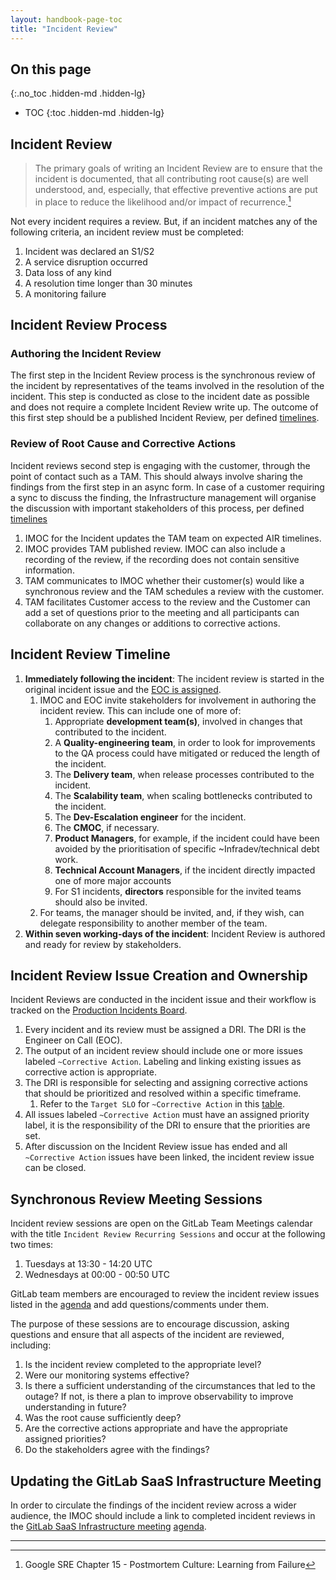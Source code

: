 ```yaml
---
layout: handbook-page-toc
title: "Incident Review"
---
```


## On this page

{:.no_toc .hidden-md .hidden-lg}

- TOC
{:toc .hidden-md .hidden-lg}

## Incident Review

> The primary goals of writing an Incident Review are to ensure that the incident is documented, that all contributing root cause(s) are well understood, and, especially, that effective preventive actions are put in place to reduce the likelihood and/or impact of recurrence.[^1]

Not every incident requires a review. But, if an incident matches any of the following criteria, an incident review must be completed:

1. Incident was declared an S1/S2
1. A service disruption occurred
1. Data loss of any kind
1. A resolution time longer than 30 minutes
1. A monitoring failure

## Incident Review Process

### Authoring the Incident Review

The first step in the Incident Review process is the synchronous review of the incident by representatives of the teams involved in the resolution of the incident. This step is conducted as close to the incident date as possible and does not require a complete Incident Review write up. The outcome of this first step should be a published Incident Review, per defined [timelines](#incident-review-timeline).

### Review of Root Cause and Corrective Actions

Incident reviews second step is engaging with the customer, through the point of contact such as a TAM. This should always involve sharing the findings from the first step in an async form. In case of a customer requiring a sync to discuss the finding, the Infrastructure management will organise the discussion with important stakeholders of this process, per defined [timelines](#incident-review-timeline)

1. IMOC for the Incident updates the TAM team on expected AIR timelines.
1. IMOC provides TAM published review. IMOC can also include a recording of the review, if the recording does not contain sensitive information.
1. TAM communicates to IMOC whether their customer(s) would like a synchronous review and the TAM schedules a review with the customer.
1. TAM facilitates Customer access to the review and the Customer can add a set of questions prior to the meeting and all participants can collaborate on any changes or additions to corrective actions.

## Incident Review Timeline

1. **Immediately following the incident**: The incident review is started in the original incident issue and the [EOC is assigned](#incident-review-issue-creation-and-ownership).
   1. IMOC and EOC invite stakeholders for involvement in authoring the incident review. This can include one of more of:
       1. Appropriate **development team(s)**, involved in changes that contributed to the incident.
       1. A **Quality-engineering team**, in order to look for improvements to the QA process could have mitigated or reduced the length of the incident.
       1. The **Delivery team**, when release processes contributed to the incident.
       1. The **Scalability team**, when scaling bottlenecks contributed to the incident.
       1. The **Dev-Escalation engineer** for the incident.
       1. The **CMOC**, if necessary.
       1. **Product Managers**, for example, if the incident could have been avoided by the prioritisation of specific ~Infradev/technical debt work.
       1. **Technical Account Managers**, if the incident directly impacted one of more major accounts
       1. For S1 incidents, **directors** responsible for the invited teams should also be invited.
   1. For teams, the manager should be invited, and, if they wish, can delegate responsibility to another member of the team.
1. **Within seven working-days of the incident**: Incident Review is authored and ready for review by stakeholders.

## Incident Review Issue Creation and Ownership

Incident Reviews are conducted in the incident issue and their workflow is tracked on the [Production Incidents Board](https://gitlab.com/gitlab-com/gl-infra/production/-/boards/1717012?label_name[]=incident).

1. Every incident and its review must be assigned a DRI. The DRI is the Engineer on Call (EOC).
1. The output of an incident review should include one or more issues labeled `~Corrective Action`.  Labeling and linking existing issues as corrective action is appropriate.
1. The DRI is responsible for selecting and assigning corrective actions that should be prioritized and resolved within a specific timeframe.
   1. Refer to the `Target SLO` for `~Corrective Action` in this [table](https://about.gitlab.com/handbook/engineering/quality/issue-triage/#priority).
1. All issues labeled `~Corrective Action` must have an assigned priority label, it is the responsibility of the DRI to ensure that the priorities are set.
1. After discussion on the Incident Review issue has ended and all `~Corrective Action` issues have been linked, the incident review issue can be closed.

## Synchronous Review Meeting Sessions

Incident review sessions are open on the GitLab Team Meetings calendar with the title `Incident Review Recurring Sessions` and occur at the following two times: 
1. Tuesdays at 13:30 - 14:20 UTC
1. Wednesdays at 00:00 - 00:50 UTC

GitLab team members are encouraged to review the incident review issues listed in the [agenda](https://docs.google.com/document/d/1Llm9tXHC2dNt_eercRUUXlUyWmOVw00wmXWQQbWvv2c/edit#) and add questions/comments under them.

The purpose of these sessions are to encourage discussion, asking questions and ensure that all aspects of the incident are reviewed, including:

1. Is the incident review completed to the appropriate level?
1. Were our monitoring systems effective?
1. Is there a sufficient understanding of the circumstances that led to the outage? If not, is there a plan to improve observability to improve understanding in future?
1. Was the root cause sufficiently deep?
1. Are the corrective actions appropriate and have the appropriate assigned priorities?
1. Do the stakeholders agree with the findings?

## Updating the GitLab SaaS Infrastructure Meeting

In order to circulate the findings of the incident review across a wider audience, the IMOC should include a link to completed incident reviews in the [GitLab SaaS Infrastructure meeting](/handbook/engineering/infrastructure/#gitlab-saas-infrastructure) [agenda](https://docs.google.com/document/d/1fLQQBKt0mShmTk_mJ-BmBM6OFjal63-AH7yKSbMg6_s/edit#).

---

[^1]: Google SRE Chapter 15 - Postmortem Culture: Learning from Failure

